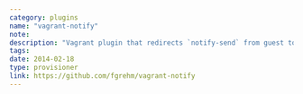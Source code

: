 ```yaml
---
category: plugins
name: "vagrant-notify"
note: 
description: "Vagrant plugin that redirects `notify-send` from guest to host machine."
tags:
date: 2014-02-18
type: provisioner
link: https://github.com/fgrehm/vagrant-notify
---
```

